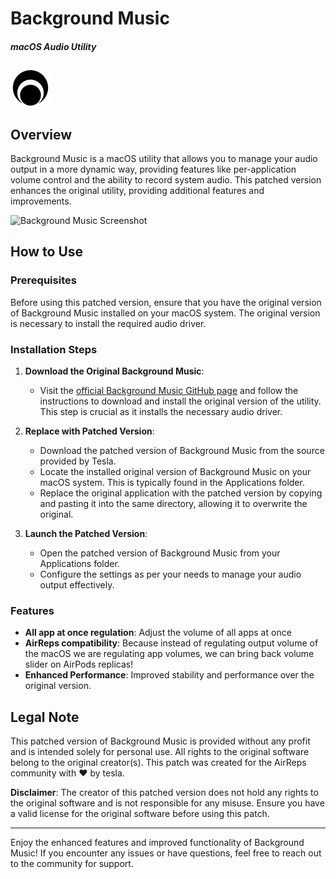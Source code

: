 # Background Music
##### macOS Audio Utility

![Fermata Icon](Images/README/FermataIcon.png)

## Overview

Background Music is a macOS utility that allows you to manage your audio output in a more dynamic way, providing features like per-application volume control and the ability to record system audio. This patched version enhances the original utility, providing additional features and improvements.

![Background Music Screenshot](https://i.imgur.com/ulxMfsK.png)

## How to Use

### Prerequisites

Before using this patched version, ensure that you have the original version of Background Music installed on your macOS system. The original version is necessary to install the required audio driver.

### Installation Steps

1. **Download the Original Background Music**: 
   - Visit the [official Background Music GitHub page](https://github.com/kyleneideck/BackgroundMusic) and follow the instructions to download and install the original version of the utility. This step is crucial as it installs the necessary audio driver.

2. **Replace with Patched Version**:
   - Download the patched version of Background Music from the source provided by Tesla.
   - Locate the installed original version of Background Music on your macOS system. This is typically found in the Applications folder.
   - Replace the original application with the patched version by copying and pasting it into the same directory, allowing it to overwrite the original.

3. **Launch the Patched Version**:
   - Open the patched version of Background Music from your Applications folder.
   - Configure the settings as per your needs to manage your audio output effectively.

### Features

- **All app at once regulation**: Adjust the volume of all apps at once
- **AirReps compatibility**: Because instead of regulating output volume of the macOS we are regulating app volumes, we can bring back volume slider on AirPods replicas!
- **Enhanced Performance**: Improved stability and performance over the original version.

## Legal Note

This patched version of Background Music is provided without any profit and is intended solely for personal use. All rights to the original software belong to the original creator(s). This patch was created for the AirReps community with ❤️ by tesla.

**Disclaimer**: The creator of this patched version does not hold any rights to the original software and is not responsible for any misuse. Ensure you have a valid license for the original software before using this patch.

---

Enjoy the enhanced features and improved functionality of Background Music! If you encounter any issues or have questions, feel free to reach out to the community for support.
